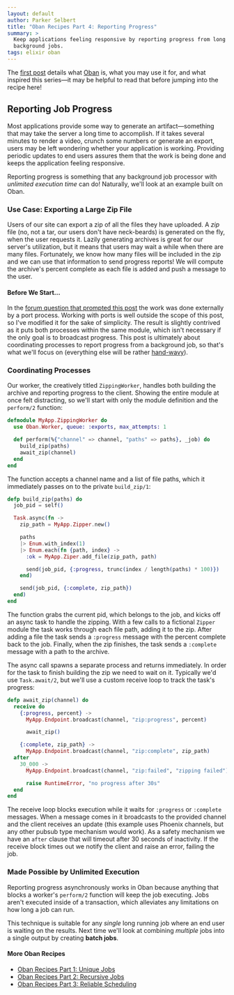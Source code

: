 ```yaml
---
layout: default
author: Parker Selbert
title: "Oban Recipes Part 4: Reporting Progress"
summary: >
  Keep applications feeling responsive by reporting progress from long running
  background jobs.
tags: elixir oban
---
```


The [first post][part1] details what [Oban][oban] is, what you may use it for, and what inspired this series—it may be helpful to read that before jumping into the recipe here!

## Reporting Job Progress

Most applications provide some way to generate an artifact—something that may take the server a long time to accomplish.
If it takes several minutes to render a video, crunch some numbers or generate an export, users may be left wondering whether your application is working.
Providing periodic updates to end users assures them that the work is being done and keeps the application feeling responsive.

Reporting progress is something that any background job processor with _unlimited execution time_ can do!
Naturally, we'll look at an example built on Oban.

### Use Case: Exporting a Large Zip File

Users of our site can export a zip of all the files they have uploaded.
A _zip_ file (no, not a tar, our users don't have neck-beards) is generated on the fly, when the user requests it.
Lazily generating archives is great for our server's utilization, but it means that users may wait a while when there are many files.
Fortunately, we know how many files will be included in the zip and we can use that information to send progress reports!
We will compute the archive's percent complete as each file is added and push a message to the user.

#### Before We Start...

In the [forum question that prompted this post][post] the work was done externally by a port process.
Working with ports is well outside the scope of this post, so I've modified it for the sake of simplicity.
The result is slightly contrived as it puts both processes within the same module, which isn't necessary if the only goal is to broadcast progress.
This post is ultimately about coordinating processes to report progress from a background job, so that's what we'll focus on (everything else will be rather [hand-wavy][wavy]).

### Coordinating Processes

Our worker, the creatively titled `ZippingWorker`, handles both building the archive and reporting progress to the client.
Showing the entire module at once felt distracting, so we'll start with only the module definition and the `perform/2` function:

```elixir
defmodule MyApp.ZippingWorker do
  use Oban.Worker, queue: :exports, max_attempts: 1

  def perform(%{"channel" => channel, "paths" => paths}, _job) do
    build_zip(paths)
    await_zip(channel)
  end
end
```

The function accepts a channel name and a list of file paths, which it immediately passes on to the private `build_zip/1`:

```elixir
defp build_zip(paths) do
  job_pid = self()

  Task.async(fn ->
    zip_path = MyApp.Zipper.new()

    paths
    |> Enum.with_index(1)
    |> Enum.each(fn {path, index} ->
      :ok = MyApp.Ziper.add_file(zip_path, path)

      send(job_pid, {:progress, trunc(index / length(paths) * 100)})
    end)

    send(job_pid, {:complete, zip_path})
  end)
end
```

The function grabs the current pid, which belongs to the job, and kicks off an async task to handle the zipping.
With a few calls to a fictional `Zipper` module the task works through each file path, adding it to the zip.
After adding a file the task sends a `:progress` message with the percent complete back to the job.
Finally, when the zip finishes, the task sends a `:complete` message with a path to the archive.

The async call spawns a separate process and returns immediately.
In order for the task to finish building the zip we need to wait on it.
Typically we'd use `Task.await/2`, but we'll use a custom receive loop to track the task's progress:


```elixir
defp await_zip(channel) do
  receive do
    {:progress, percent} ->
      MyApp.Endpoint.broadcast(channel, "zip:progress", percent)

      await_zip()

    {:complete, zip_path} ->
      MyApp.Endpoint.broadcast(channel, "zip:complete", zip_path)
  after
    30_000 ->
      MyApp.Endpoint.broadcast(channel, "zip:failed", "zipping failed")

      raise RuntimeError, "no progress after 30s"
  end
end
```

The receive loop blocks execution while it waits for `:progress` or `:complete` messages.
When a message comes in it broadcasts to the provided channel and the client receives an update (this example uses Phoenix channels, but any other pubsub type mechanism would work).
As a safety mechanism we have an `after` clause that will timeout after 30 seconds of inactivity.
If the receive block times out we notify the client and raise an error, failing the job.

### Made Possible by Unlimited Execution

Reporting progress asynchronously works in Oban because anything that blocks a worker's `perform/2` function will keep the job executing.
Jobs aren't executed inside of a transaction, which alleviates any limitations on how long a job can run.

This technique is suitable for any _single_ long running job where an end user is waiting on the results.
Next time we'll look at combining _multiple_ jobs into a single output by creating **batch jobs**.

#### More Oban Recipes

* [Oban Recipes Part 1: Unique Jobs][part1]
* [Oban Recipes Part 2: Recursive Jobs][part2]
* [Oban Recipes Part 3: Reliable Scheduling][part3]

[oban]: https://github.com/sorentwo/oban
[post]: https://elixirforum.com/t/oban-reliable-and-observable-job-processing/22449/52?u=sorentwo
[part1]: /2019/07/18/oban-recipes-part-1-unique-jobs.html
[part2]: /2019/07/22/oban-recipes-part-2-recursive-jobs.html
[part3]: /2019/08/02/oban-recipes-part-3-reliable-scheduling.html
[chan]: https://hexdocs.pm/phoenix/channels.html#content
[wavy]: https://www.quora.com/When-someone-says-this-explanation-was-hand-wavy-what-does-that-mean
[endp]: https://hexdocs.pm/phoenix/endpoint.html#content
